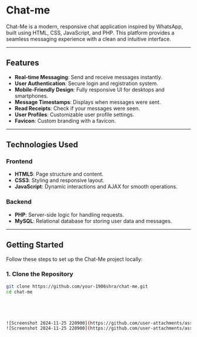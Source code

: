 # Chat-me



Chat-Me is a modern, responsive chat application inspired by WhatsApp, built using HTML, CSS, JavaScript, and PHP. This platform provides a seamless messaging experience with a clean and intuitive interface.


---

## **Features**

- **Real-time Messaging**: Send and receive messages instantly.
- **User Authentication**: Secure login and registration system.
- **Mobile-Friendly Design**: Fully responsive UI for desktops and smartphones.
- **Message Timestamps**: Displays when messages were sent.
- **Read Receipts**: Check if your messages were seen.
- **User Profiles**: Customizable user profile settings.
- **Favicon**: Custom branding with a favicon.

---

## **Technologies Used**

### **Frontend**
- **HTML5**: Page structure and content.
- **CSS3**: Styling and responsive layout.
- **JavaScript**: Dynamic interactions and AJAX for smooth operations.

### **Backend**
- **PHP**: Server-side logic for handling requests.
- **MySQL**: Relational database for storing user data and messages.

---

## **Getting Started**

Follow these steps to set up the Chat-Me project locally:

### **1. Clone the Repository**
```bash
git clone https://github.com/your-1906shra/chat-me.git
cd chat-me





![Screenshot 2024-11-25 220900](https://github.com/user-attachments/assets/f33e0f1a-475c-4c37-8327-3db1389aba4a)
![Screenshot 2024-11-25 220900](https://github.com/user-attachments/assets/2e8b988c-5145-4b60-a07e-b0b203935005)
